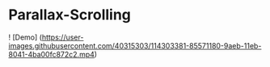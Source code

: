 # Parallax-Scrolling

! [Demo] (https://user-images.githubusercontent.com/40315303/114303381-85571180-9aeb-11eb-8041-4ba00fc872c2.mp4)
